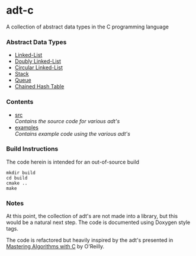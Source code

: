 # adt-c

A collection of abstract data types in the C programming language

### Abstract Data Types
- [Linked-List](src/list.h)
- [Doubly Linked-List](src/dlist.h)
- [Circular Linked-List](src/clist.h)
- [Stack](src/stack.h)
- [Queue](src/queue.h)
- [Chained Hash Table](src/hashtable.h)

### Contents
- [src](src)<br>
  *Contains the source code for various adt's*
- [examples](examples)<br>
  *Contains example code using the various adt's*

### Build Instructions

The code herein is intended for an out-of-source build

```
mkdir build
cd build
cmake ..
make
```

### Notes

At this point, the collection of adt's are not made into a library, but this would be a natural next step. The code is documented using Doxygen style tags.

The code is refactored but heavily inspired by the adt's presented in [Mastering Algorithms with C](http://shop.oreilly.com/product/9781565924536.do) by O'Reilly.
